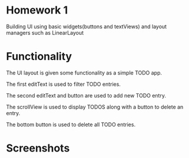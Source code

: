 # Homework 1

Building UI using basic widgets(buttons and textViews) and layout managers such as LinearLayout

# Functionality

The UI layout is given some functionality as a simple TODO app.

The first editText is used to filter TODO entries.

The second editText and button are used to add new TODO entry.

The scrollView is used to display TODOS along with a button to delete an entry.

The bottom button is used to delete all TODO entries.

# Screenshots